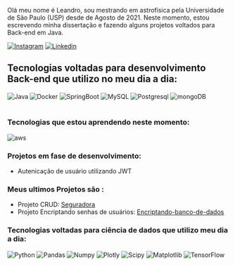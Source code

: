 Olá meu nome é Leandro, sou mestrando em astrofísica pela Universidade de São Paulo (USP) desde de Agosto de 2021. Neste momento, estou escrevendo minha dissertação e fazendo alguns projetos voltados para Back-end em Java.



[![Instagram](https://img.shields.io/badge/Instagram-E4405F?style=for-the-badge&logo=instagram&logoColor=white)](https://www.instagram.com/_leandro_matheus/)
[![Linkedin](https://img.shields.io/badge/LinkedIn-0077B5?style=for-the-badge&logo=linkedin&logoColor=white)](https://www.linkedin.com/in/leandro-matheus-silva/)


## Tecnologias voltadas para desenvolvimento Back-end que utilizo no meu dia a dia:
<div style="display: inline_block">
<img align ="center" alt="Java" src ="https://img.shields.io/badge/Java-ED8B00?style=for-the-badge&logo=java&logoColor=white"/> 
<img align ="center" alt="Docker" src ="https://img.shields.io/badge/docker-%230db7ed.svg?style=for-the-badge&logo=docker&logoColor=white"/>
<img align ="center" alt="SpringBoot" src ="https://img.shields.io/badge/Spring-6DB33F?style=for-the-badge&logo=spring&logoColor=white"/>
<img align ="center" alt="MySQL" src ="https://img.shields.io/badge/MySQL-00000F?style=for-the-badge&logo=mysql&logoColor=white"/>
<img align ="center" alt="Postgresql" src ="https://img.shields.io/badge/PostgreSQL-316192?style=for-the-badge&logo=postgresql&logoColor=white"/>
<img align ="center" alt="mongoDB" src ="https://img.shields.io/badge/MongoDB-4EA94B?style=for-the-badge&logo=mongodb&logoColor=white"/>
</div><br/>

### Tecnologias que estou aprendendo neste momento:
<img align ="center" alt="aws" src ="https://img.shields.io/badge/Amazon_AWS-FF9900?style=for-the-badge&logo=amazonaws&logoColor=white"/>

### Projetos em fase de desenvolvimento:
- Autenicação de usuário utilizando JWT

### Meus ultimos Projetos são :
- Projeto CRUD: [Seguradora](https://github.com/LeandroMatheumatical/Seguradora)
- Projeto  Encriptando senhas de usuários: [Encriptando-banco-de-dados](https://github.com/LeandroMatheumatical/Encriptando-banco-de-dados)


### Tecnologias voltadas para ciência de dados que utilizo meu dia a dia:
<div style="display: inline_block">
<img align ="center" alt="Python" src ="https://img.shields.io/badge/Python-3776AB?style=for-the-badge&logo=python&logoColor=white"/>
<img align ="center" alt="Pandas" src ="https://img.shields.io/badge/pandas-%23150458.svg?style=for-the-badge&logo=pandas&logoColor=white"/>
<img align ="center" alt="Numpy" src ="https://img.shields.io/badge/numpy-%23013243.svg?style=for-the-badge&logo=numpy&logoColor=white)"/>
<img align ="center" alt="Plotly" src ="https://img.shields.io/badge/Plotly-%233F4F75.svg?style=for-the-badge&logo=plotly&logoColor=white"/>
<img align ="center" alt="Scipy" src ="https://img.shields.io/badge/SciPy-%230C55A5.svg?style=for-the-badge&logo=scipy&logoColor=%white"/>
<img align ="center" alt="Matplotlib" src ="https://img.shields.io/badge/Matplotlib-%23ffffff.svg?style=for-the-badge&logo=Matplotlib&logoColor=black"/>
<img align ="center" alt="TensorFlow" src ="https://img.shields.io/badge/TensorFlow-%23FF6F00.svg?style=for-the-badge&logo=TensorFlow&logoColor=white"/>



</div><br/>

<!--
**LeandroMatheumatical/LeandroMatheumatical** is a ✨ _special_ ✨ repository because its `README.md` (this file) appears on your GitHub profile.

Here are some ideas to get you started:

- 🔭 I’m currently working on ...
- 🌱 I’m currently learning ...
- 👯 I’m looking to collaborate on ...
- 🤔 I’m looking for help with ...
- 💬 Ask me about ...
- 📫 How to reach me: ...
- 😄 Pronouns: ...
- ⚡ Fun fact: ...
-->
